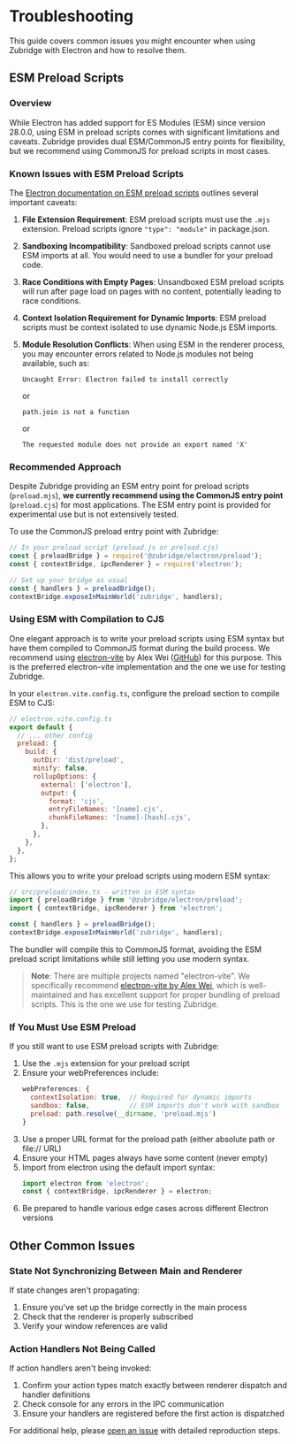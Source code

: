 # Troubleshooting

This guide covers common issues you might encounter when using Zubridge with Electron and how to resolve them.

## ESM Preload Scripts

### Overview

While Electron has added support for ES Modules (ESM) since version 28.0.0, using ESM in preload scripts comes with significant limitations and caveats. Zubridge provides dual ESM/CommonJS entry points for flexibility, but we recommend using CommonJS for preload scripts in most cases.

### Known Issues with ESM Preload Scripts

The [Electron documentation on ESM preload scripts](https://www.electronjs.org/docs/latest/tutorial/esm#preload-scripts) outlines several important caveats:

1. **File Extension Requirement**: ESM preload scripts must use the `.mjs` extension. Preload scripts ignore `"type": "module"` in package.json.

2. **Sandboxing Incompatibility**: Sandboxed preload scripts cannot use ESM imports at all. You would need to use a bundler for your preload code.

3. **Race Conditions with Empty Pages**: Unsandboxed ESM preload scripts will run after page load on pages with no content, potentially leading to race conditions.

4. **Context Isolation Requirement for Dynamic Imports**: ESM preload scripts must be context isolated to use dynamic Node.js ESM imports.

5. **Module Resolution Conflicts**: When using ESM in the renderer process, you may encounter errors related to Node.js modules not being available, such as:
   ```
   Uncaught Error: Electron failed to install correctly
   ```
   or
   ```
   path.join is not a function
   ```
   or
   ```
   The requested module does not provide an export named 'X'
   ```

### Recommended Approach

Despite Zubridge providing an ESM entry point for preload scripts (`preload.mjs`), **we currently recommend using the CommonJS entry point** (`preload.cjs`) for most applications. The ESM entry point is provided for experimental use but is not extensively tested.

To use the CommonJS preload entry point with Zubridge:

```js
// In your preload script (preload.js or preload.cjs)
const { preloadBridge } = require('@zubridge/electron/preload');
const { contextBridge, ipcRenderer } = require('electron');

// Set up your bridge as usual
const { handlers } = preloadBridge();
contextBridge.exposeInMainWorld('zubridge', handlers);
```

### Using ESM with Compilation to CJS

One elegant approach is to write your preload scripts using ESM syntax but have them compiled to CommonJS format during the build process. We recommend using [electron-vite](https://electron-vite.org/) by Alex Wei ([GitHub](https://github.com/alex8088/electron-vite)) for this purpose. This is the preferred electron-vite implementation and the one we use for testing Zubridge.

In your `electron.vite.config.ts`, configure the preload section to compile ESM to CJS:

```js
// electron.vite.config.ts
export default {
  // ... other config
  preload: {
    build: {
      outDir: 'dist/preload',
      minify: false,
      rollupOptions: {
        external: ['electron'],
        output: {
          format: 'cjs',
          entryFileNames: '[name].cjs',
          chunkFileNames: '[name]-[hash].cjs',
        },
      },
    },
  },
};
```

This allows you to write your preload scripts using modern ESM syntax:

```js
// src/preload/index.ts - written in ESM syntax
import { preloadBridge } from '@zubridge/electron/preload';
import { contextBridge, ipcRenderer } from 'electron';

const { handlers } = preloadBridge();
contextBridge.exposeInMainWorld('zubridge', handlers);
```

The bundler will compile this to CommonJS format, avoiding the ESM preload script limitations while still letting you use modern syntax.

> **Note**: There are multiple projects named "electron-vite". We specifically recommend [electron-vite by Alex Wei](https://github.com/alex8088/electron-vite), which is well-maintained and has excellent support for proper bundling of preload scripts. This is the one we use for testing Zubridge.

### If You Must Use ESM Preload

If you still want to use ESM preload scripts with Zubridge:

1. Use the `.mjs` extension for your preload script
2. Ensure your webPreferences include:
   ```js
   webPreferences: {
     contextIsolation: true,  // Required for dynamic imports
     sandbox: false,          // ESM imports don't work with sandbox
     preload: path.resolve(__dirname, 'preload.mjs')
   }
   ```
3. Use a proper URL format for the preload path (either absolute path or file:// URL)
4. Ensure your HTML pages always have some content (never empty)
5. Import from electron using the default import syntax:
   ```js
   import electron from 'electron';
   const { contextBridge, ipcRenderer } = electron;
   ```
6. Be prepared to handle various edge cases across different Electron versions

## Other Common Issues

### State Not Synchronizing Between Main and Renderer

If state changes aren't propagating:

1. Ensure you've set up the bridge correctly in the main process
2. Check that the renderer is properly subscribed
3. Verify your window references are valid

### Action Handlers Not Being Called

If action handlers aren't being invoked:

1. Confirm your action types match exactly between renderer dispatch and handler definitions
2. Check console for any errors in the IPC communication
3. Ensure your handlers are registered before the first action is dispatched

For additional help, please [open an issue](https://github.com/goosewobbler/zubridge/issues) with detailed reproduction steps.
